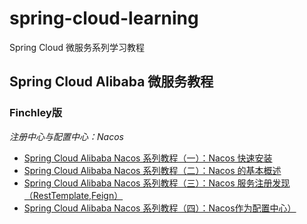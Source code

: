 # spring-cloud-learning
Spring Cloud 微服务系列学习教程

## Spring Cloud Alibaba 微服务教程

###  Finchley版

*注册中心与配置中心：Nacos*

- [Spring Cloud Alibaba Nacos 系列教程（一）：Nacos 快速安装](https://github.com/mtcarpenter/spring-cloud-learning/blob/master/Finchley/docs/Nacos快速安装.md)
- [Spring Cloud Alibaba Nacos 系列教程（二）：Nacos 的基本概述](https://github.com/mtcarpenter/spring-cloud-learning/blob/master/Finchley/docs/Nacos的基本概述.md)
- [Spring Cloud Alibaba Nacos 系列教程（三）：Nacos 服务注册发现（RestTemplate,Feign）](https://github.com/mtcarpenter/spring-cloud-learning/blob/master/Finchley/docs/Nacos服务发现.md)
- [Spring Cloud Alibaba Nacos 系列教程（四）：Nacos作为配置中心）](https://github.com/mtcarpenter/spring-cloud-learning/blob/master/Finchley/docs/Nacos作为配置中心.md)



